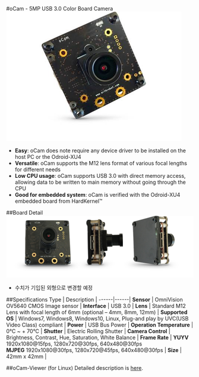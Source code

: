 #oCam - 5MP USB 3.0 Color Board Camera
![ScreenShot](images/oCam_model.jpg)

* **Easy**: oCam does note require any device driver to be installed on the host PC or the Odroid-XU4
* **Versatile**: oCam supports the M12 lens format of various focal lengths for different needs
* **Low CPU usage**: oCam supports USB 3.0 with direct memory access, allowing data to be written to main memory without going through the CPU
* **Good for embedded system**: oCam is verified with the Odroid-XU4 embedded board from HardKernel™

##Board Detail
![ScreenShot](images/oCam_layout.png)

* 수치가 기입된 외형으로 변경할 예정

##Specifications
Type | Description |
------|------|
**Sensor** | OmniVision OV5640 CMOS Image sensor |
**Interface** | USB 3.0 |
**Lens** | Standard M12 Lens with focal length of 6mm (optional – 4mm, 8mm, 12mm) | 
**Supported OS** | Windows7, Windows8, Windows10, Linux, Plug-and play by UVC(USB Video Class) compliant | 
**Power** | USB Bus Power | 
**Operation Temperature** | 0°C ~ + 70°C |
**Shutter** | Electric Rolling Shutter |
**Camera Control** | Brightness, Contrast, Hue, Saturation, White Balance | 
**Frame Rate** | **YUYV** 1920x1080@15fps, 1280x720@30fps, 640x480@30fps<br/> **MJPEG** 1920x1080@30fps, 1280x720@45fps, 640x480@30fps | 
**Size** | 42mm x 42mm | 

##oCam-Viewer (for Linux)
Detailed description is [here](oCam_Viewer).
